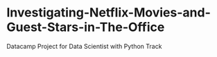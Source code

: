 # Investigating-Netflix-Movies-and-Guest-Stars-in-The-Office
Datacamp Project  for Data Scientist with Python Track
